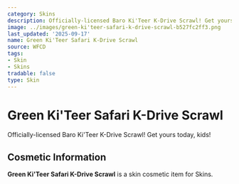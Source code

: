 ```yaml
---
category: Skins
description: Officially-licensed Baro Ki'Teer K-Drive Scrawl! Get yours today, kids!
image: ../images/green-ki'teer-safari-k-drive-scrawl-b527fc2ff3.png
last_updated: '2025-09-17'
name: Green Ki'Teer Safari K-Drive Scrawl
source: WFCD
tags:
- Skin
- Skins
tradable: false
type: Skin
---
```


# Green Ki'Teer Safari K-Drive Scrawl

Officially-licensed Baro Ki'Teer K-Drive Scrawl! Get yours today, kids!

## Cosmetic Information

**Green Ki'Teer Safari K-Drive Scrawl** is a skin cosmetic item for Skins.

